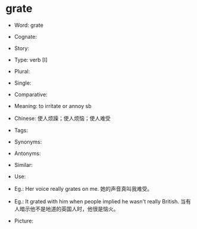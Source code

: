 # grate

- Word: grate
- Cognate: 
- Story: 

- Type: verb [I]
- Plural: 
- Single: 
- Comparative: 
- Meaning: to irritate or annoy sb
- Chinese: 使人烦躁；使人烦恼；使人难受
- Tags: 
- Synonyms: 
- Antonyms: 
- Similar: 
- Use: 
- Eg.: Her voice really grates on me. 她的声音真叫我难受。
- Eg.: It grated with him when people implied he wasn't really British. 当有人暗示他不是地道的英国人时，他很是恼火。
- Picture: 

